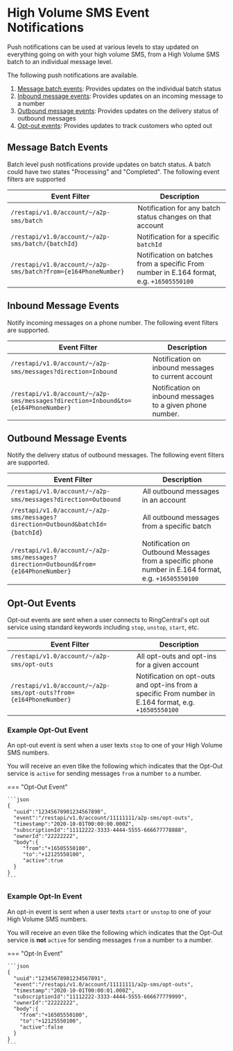 # High Volume SMS Event Notifications

Push notifications can be used at various levels to stay updated on everything going on with your high volume SMS, from a High Volume SMS batch to an individual message level.

The following push notifications are available.

1. [Message batch events](#message-batch-events): Provides updates on the individual batch status
2. [Inbound message events](#inbound-message-events): Provides updates on an incoming message to a number
3. [Outbound message events](#outbound-message-events): Provides updates on the delivery status of outbound messages
4. [Opt-out events](#opt-out-events): Provides updates to track customers who opted out

## Message Batch Events

Batch level push notifications provide updates on batch status. A batch could have two states "Processing" and "Completed". The following event filters are supported

| Event Filter | Description |
|-|-|
| `/restapi/v1.0/account/~/a2p-sms/batch` | Notification for any batch status changes on that account |
| `/restapi/v1.0/account/~/a2p-sms/batch/{batchId}` | Notification for a specific `batchId` |
| `/restapi/v1.0/account/~/a2p-sms/batch?from={e164PhoneNumber}` | Notification on batches from a specific From number in E.164 format, e.g. `+16505550100` |

## Inbound Message Events

Notify incoming messages on a phone number. The following event filters are supported.

| Event Filter | Description |
|-|-|
| `/restapi/v1.0/account/~/a2p-sms/messages?direction=Inbound` | Notification on inbound messages to current account |
| `/restapi/v1.0/account/~/a2p-sms/messages?direction=Inbound&to={e164PhoneNumber}` | Notification on inbound messages to a given phone number. |

## Outbound Message Events

Notify the delivery status of outbound messages. The following event filters are supported.

| Event Filter | Description |
|-|-|
| `/restapi/v1.0/account/~/a2p-sms/messages?direction=Outbound` | All outbound messages in an account |
| `/restapi/v1.0/account/~/a2p-sms/messages?direction=Outbound&batchId={batchId}` | All outbound messages from a specific batch |
| `/restapi/v1.0/account/~/a2p-sms/messages?direction=Outbound&from={e164PhoneNumber}` | Notification on Outbound Messages from a specific phone number in E.164 format, e.g. `+16505550100` |

## Opt-Out Events

Opt-out events are sent when a user connects to RingCentral's opt out service using standard keywords including `stop`, `unstop`, `start`, etc.

| Event Filter | Description |
|-|-|
| `/restapi/v1.0/account/~/a2p-sms/opt-outs` | All opt-outs and opt-ins for a given account |
| `/restapi/v1.0/account/~/a2p-sms/opt-outs?from={e164PhoneNumber}` | Notification on opt-outs and opt-ins from a specific From number in E.164 format, e.g. `+16505550100` |

### Example Opt-Out Event

An opt-out event is sent when a user texts `stop` to one of your High Volume SMS numbers.

You will receive an even tlike the following which indicates that the Opt-Out service is `active` for sending messages `from` a number `to` a number.

=== "Opt-Out Event"

    ```json
    {
      "uuid":"12345678901234567890",
      "event":"/restapi/v1.0/account/11111111/a2p-sms/opt-outs",
      "timestamp":"2020-10-01T00:00:00.000Z",
      "subscriptionId":"11112222-3333-4444-5555-666677778888",
      "ownerId":"22222222",
      "body":{
         "from":"+16505550100",
         "to":"+12125550100",
         "active":true
      }
    }
    ```

### Example Opt-In Event

An opt-in event is sent when a user texts `start` or `unstop` to one of your High Volume SMS numbers.

You will receive an even tlike the following which indicates that the Opt-Out service is **not** `active` for sending messages `from` a number `to` a number.

=== "Opt-In Event"

    ```json
    {
      "uuid":"12345678901234567891",
      "event":"/restapi/v1.0/account/11111111/a2p-sms/opt-outs",
      "timestamp":"2020-10-01T00:00:01.000Z",
      "subscriptionId":"11112222-3333-4444-5555-666677779999",
      "ownerId":"22222222",
      "body":{
        "from":"+16505550100",
        "to":"+12125550100",
        "active":false
      }
    }
    ```
